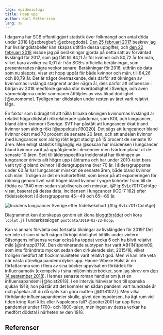 ```yaml
---
tags: epidemiologi
title: Hopp upp
author: Karl Pettersson
lang: sv
---
```


I dagarna har SCB offentliggjort statistik över folkmängd och antal döda under
2018 [@scbregbef; @scbregdoda]. [Den 25 februari 2017](2017-02-25-liv.html)
beskrev jag hur livslängdstabeller kan skapas utifrån dessa uppgifter, och [den
22 februari 2018](2018-02-22-1993.html) visade jag på beräkningar gjorda på
detta sätt av förväntad livslängd för 2017, som jag fått till 84,11 år för
kvinnor och 80,72 år för män, vilket bara avviker ca 0,01 år från SCB:s
officiella beräkningar, som presenterades några veckor senare. Beräkningar för
2018, utifrån de data som nu släppts, visar ett hopp uppåt för både kvinnor och
män, till 84,26 och 80,79 år. Det är något överraskande, dels därför att
ökningen av kvinnornas livslängd stagnerat under några år, dels därför att
influensan i början av 2018 medförde ganska stor överdödlighet i Sverige, och
även värmeböljorna under sommaren åtföljdes av viss ökad dödlighet [@euromomo].
Tydligen har dödstalen under resten av året varit relativt låga.

En faktor som bidragit till att hålla tillbaka ökningen kvinnornas livslängd är
relativt höga dödstal i rökrelaterade sjukdomar, som KOL och lungcancer, bland
äldre kvinnor i Sverige. SVT har påstått att lungcancer ökat bland kvinnor som
aldrig rökt [@appelquist190220]. Det sägs att lungcancer bland kvinnor ökat med
70 procent de senaste 20 åren, och att andelen kvinnor med lungcancer som
aldrig rökt legat stadigt på 15 procent de senaste 10 åren. Men enligt
statistik tillgänglig via @soscan har incidensen i lungcancer bland kvinnor
varit på uppåtgående i decennier men tvärtom planat ut de senaste 10 åren. Sett
till åldersspecifika incidenstal har ökningen av lungcancer drivits allt högre
upp i åldrarna och har under 2010-talet bara varit tydlig bland kvinnor i
åldersgrupperna över 70 år. I åldersgrupperna under 60 år har lungcancer
minskat de senaste åren, både bland kvinnor och män. Troligen är det en
kohorteffekt, som beror på att exponeringen för rökning genom livet varit högre
bland kvinnor i yngre kohorter fram till de födda ca 1940 men sedan
stabiliserats och minskat. @Fig:SvLc7017CohAge visar, baserat på dessa data,
incidensen i lungcancer (ICD-7 162) efter födelsekohort i åldersgrupperna
45--49 och 65--69 år.

![Incidens lungcancer Sverige efter
födelsekohort.](../images/SvLc7017CohAge.svg){#fig:SvLc7017CohAge}

Diagrammet kan återskapas genom att klona
[bloggförrådet](https://github.com/klpn/static-dust) och köra
`lcplot.jl` i underkatalogen `postdata/2019-02-22-hopp`.

Kan vi annars förvänta oss fortsatta ökningar av livslängden för 2019? Det ser
inte ut som vi haft någon förhöjd dödlighet hittills under vintern. Säsongens
influensa verkar också ha toppat vecka 6 och ha blivit relativt mild
[@infrapp0719]. Den dominerande subtypen har varit A(H1N1)pdm09, som inte
förändrats mycket sedan den cirkulerade sist, 2015/16, vilket troligen medfört
att flockimmuniteten varit relativt god. Men vi kan inte veta när nästa
otrevliga pandemi dyker upp. Hanne-Vibeke Holst är en författarinna som i flera
av sina böcker uppvisat en förkärlek för influensamotiv (exempelvis i sina 
miljöministerböcker, som jag skrev om [den 14 september
2018](2018-09-14-minister.html)). Hennes senaste roman handlar om just en
influensapandemi [@holst2018]. I en intervju hänvisar hon till spanska sjukan
1918; hon påstår att det kommer en sådan pandemi vart hundrade år och påpekar
att du då själv kan göra matten [@tt181027]. Men vilka förödande
influensapandemier skulle, givet den hypotesen, ha ägt rum vid tiden kring Karl
XII:s eller Napoleons fall? @potter2001 tar upp flera pandemier under 1700- och
1800-talen, men ingen av dessa verkar ha medfört dödstal i närheten av den
1918.

## Referenser
